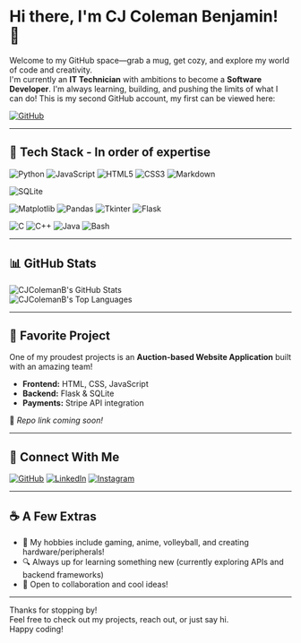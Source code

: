 # Hi there, I'm CJ Coleman Benjamin! 👋

Welcome to my GitHub space—grab a mug, get cozy, and explore my world of code and creativity.  
I'm currently an **IT Technician** with ambitions to become a **Software Developer**. I'm always learning, building, and pushing the limits of what I can do!
This is my second GitHub account, my first can be viewed here:

[![GitHub](https://img.shields.io/badge/GitHub-222?style=for-the-badge&logo=github&logoColor=white)](https://github.com/CJColemanB)

---

## 🚀 Tech Stack - In order of expertise

<!-- Programming Languages -->
![Python](https://img.shields.io/badge/Python-3776AB?style=for-the-badge&logo=python&logoColor=white)
![JavaScript](https://img.shields.io/badge/JavaScript-F7DF1E?style=for-the-badge&logo=javascript&logoColor=black)
![HTML5](https://img.shields.io/badge/HTML5-E34F26?style=for-the-badge&logo=html5&logoColor=white)
![CSS3](https://img.shields.io/badge/CSS3-1572B6?style=for-the-badge&logo=css3&logoColor=white)
![Markdown](https://img.shields.io/badge/Markdown-000000?style=for-the-badge&logo=markdown&logoColor=white)

<!-- Databases -->
![SQLite](https://img.shields.io/badge/SQLite-003B57?style=for-the-badge&logo=sqlite&logoColor=white)

<!-- Python Libraries -->
![Matplotlib](https://img.shields.io/badge/Matplotlib-11557C?style=for-the-badge&logo=matplotlib&logoColor=white)
![Pandas](https://img.shields.io/badge/Pandas-150458?style=for-the-badge&logo=pandas&logoColor=white)
![Tkinter](https://img.shields.io/badge/Tkinter-FFB300?style=for-the-badge)
![Flask](https://img.shields.io/badge/Flask-000000?style=for-the-badge&logo=flask&logoColor=white)

<!-- Other Languages & Tools -->
![C](https://img.shields.io/badge/C-00599C?style=for-the-badge&logo=c&logoColor=white)
![C++](https://img.shields.io/badge/C++-00599C?style=for-the-badge&logo=c%2B%2B&logoColor=white)
![Java](https://img.shields.io/badge/Java-ED8B00?style=for-the-badge&logo=java&logoColor=white)
![Bash](https://img.shields.io/badge/Bash-4EAA25?style=for-the-badge&logo=gnu-bash&logoColor=white)

---

## 📊 GitHub Stats

<img align="center" src="https://github-readme-stats.vercel.app/api?username=CJColemanB&show_icons=true&theme=dark&hide_title=true" alt="CJColemanB's GitHub Stats" />
<br/>
<img align="center" src="https://github-readme-stats.vercel.app/api/top-langs/?username=CJColemanB&layout=compact&theme=dark" alt="CJColemanB's Top Languages" />

---

## 🌟 Favorite Project

One of my proudest projects is an **Auction-based Website Application** built with an amazing team!  
- **Frontend:** HTML, CSS, JavaScript  
- **Backend:** Flask & SQLite  
- **Payments:** Stripe API integration

🔗 _Repo link coming soon!_

---

## 🔗 Connect With Me

[![GitHub](https://img.shields.io/badge/GitHub-222?style=for-the-badge&logo=github&logoColor=white)](https://github.com/CJColemanB)
[![LinkedIn](https://img.shields.io/badge/LinkedIn-0A66C2?style=for-the-badge&logo=linkedin&logoColor=white)](https://www.linkedin.com/in/cj-coleman-benjamin-144433222/)
[![Instagram](https://img.shields.io/badge/Instagram-E4405F?style=for-the-badge&logo=instagram&logoColor=white)](https://www.instagram.com/cjtechandcode?igsh=ODk2YzNtaXZzNjA3)

---

## ☕ A Few Extras

- 🏐 My hobbies include gaming, anime, volleyball, and creating hardware/peripherals!
- 🔍 Always up for learning something new (currently exploring APIs and backend frameworks)
- 🤝 Open to collaboration and cool ideas!

---

Thanks for stopping by!  
Feel free to check out my projects, reach out, or just say hi.  
Happy coding! 
